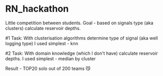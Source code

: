 # RN_hackathon
Little competition between students. 
Goal - based on signals type (aka clusters) calculate reservoir depths.

#1 Task:
With clusterisation algorithms determine type of signal (aka well logging type)
I used simplest - knn

#2 Task:
With domain knowledge (which I don't have) calculate reservoir depths.
I used simplest - median by cluster

Result - TOP20 solo out of 200 teams :smirk_cat:
